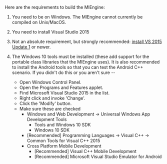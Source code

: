 Here are the requirements to build the MIEngine:

1. You need to be on Windows. The MIEngine cannot currently be compiled on Unix/MacOS.

2. You need to install Visual Studio 2015

3. Not an absolute requirement, but strongly recommended: [install VS 2015 Update 1](http://go.microsoft.com/fwlink/?LinkId=691129) or newer.

4. The Windows 10 tools must be installed (these add support for the portable class libraries that the MIEngine uses). It is also recommended to install the Android tools so that you can test the Android C++ scenario. If you didn't do this or you aren't sure --

    * Open Windows Control Panel.
    * Open the Programs and Features applet.
    * Find Microsoft Visual Studio 2015 in the list.
    * Right click and invoke 'Change'.
    * Click the 'Modify' button.
    * Make sure these are checked
        * Windows and Web Development -> Universal Windows App Development Tools
            * Tools and Windows 10 SDK
            * Windows 10 SDK
        * [Recommended] Programming Languages -> Visual C++ -> Common Tools for Visual C++ 2015
        * Cross Platform Mobile Development
            * [Recommended] Visual C++ Mobile Development
            * [Recommended] Microsoft Visual Studio Emulator for Android
